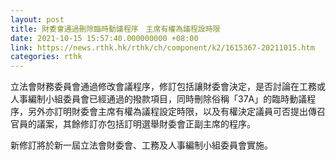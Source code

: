 ```yaml
---
layout: post
title: 財委會通過刪除臨時動議程序　主席有權為議程設時限
date: 2021-10-15 15:57:40.000000000 +08:00
link: https://news.rthk.hk/rthk/ch/component/k2/1615367-20211015.htm
categories: rthk
---
```


立法會財務委員會通過修改會議程序，修訂包括讓財委會決定，是否討論在工務或人事編制小組委員會已經通過的撥款項目，同時刪除俗稱「37A」的臨時動議程序，另外亦訂明財委會主席有權為議程設定時限，以及有權決定議員可否提出傳召官員的議案，其餘修訂亦包括訂明選舉財委會正副主席的程序。

新修訂將於新一屆立法會財委會、工務及人事編制小組委員會實施。
